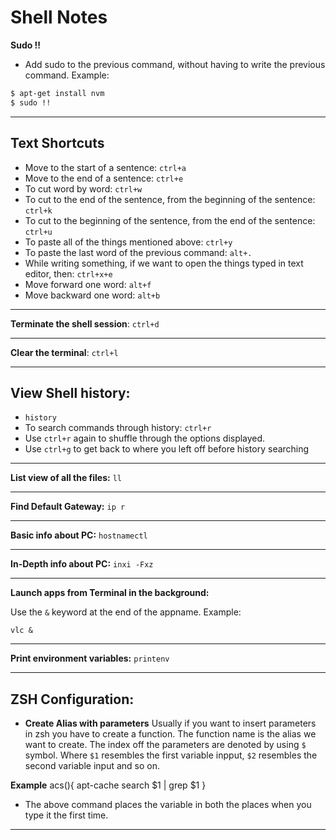 # Shell Notes

**Sudo !!**
- Add sudo to the previous command, without having to write the previous command. 
Example: 
```bash 
$ apt-get install nvm
$ sudo !!
```
---

## Text Shortcuts
- Move to the start of a sentence: `ctrl+a`
- Move to the end of a sentence: `ctrl+e`
- To cut word by word: `ctrl+w`
- To cut to the end of the sentence, from the beginning of the sentence: `ctrl+k`
- To cut to the beginning of the sentence, from the end of the sentence: `ctrl+u`
- To paste all of the things mentioned above: `ctrl+y`
- To paste the last word of the previous command: `alt+.`
- While writing something, if we want to open the things typed in text editor, then: `ctrl+x+e`
- Move forward one word: `alt+f`
- Move backward one word: `alt+b`

---

**Terminate the shell session**: `ctrl+d`

---

**Clear the terminal**: `ctrl+l`

---

## View Shell history: 
- `history`
- To search commands through history: `ctrl+r`
- Use `ctrl+r` again to shuffle through the options displayed. 
- Use `ctrl+g` to get back to where you left off before history searching

---

**List view of all the files:** `ll`

---

**Find Default Gateway:** `ip r`

---

**Basic info about PC:** `hostnamectl`

---

**In-Depth info about PC:** `inxi -Fxz `

---

**Launch apps from Terminal in the background:** 

Use the `&` keyword at the end of the appname. 
Example: 

`vlc &`

--- 

**Print environment variables:**  `printenv`

---

## ZSH Configuration: 

- **Create Alias with parameters**
Usually if you want to insert parameters in zsh you have to create a function. The function name is the alias we want to create. The index off the parameters are denoted by using `$` symbol. Where `$1` resembles the first variable inpput, `$2` resembles the second variable input and so on.

**Example**
acs(){
apt-cache search $1 | grep $1
}

- The above command places the variable in both the places when you type it the first time.
---




 
